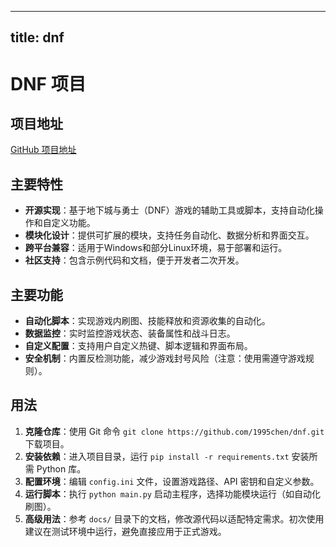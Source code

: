 
---
title: dnf
---

# DNF 项目

## 项目地址
[GitHub 项目地址](https://github.com/1995chen/dnf)

## 主要特性
- **开源实现**：基于地下城与勇士（DNF）游戏的辅助工具或脚本，支持自动化操作和自定义功能。
- **模块化设计**：提供可扩展的模块，支持任务自动化、数据分析和界面交互。
- **跨平台兼容**：适用于Windows和部分Linux环境，易于部署和运行。
- **社区支持**：包含示例代码和文档，便于开发者二次开发。

## 主要功能
- **自动化脚本**：实现游戏内刷图、技能释放和资源收集的自动化。
- **数据监控**：实时监控游戏状态、装备属性和战斗日志。
- **自定义配置**：支持用户自定义热键、脚本逻辑和界面布局。
- **安全机制**：内置反检测功能，减少游戏封号风险（注意：使用需遵守游戏规则）。

## 用法
1. **克隆仓库**：使用 Git 命令 `git clone https://github.com/1995chen/dnf.git` 下载项目。
2. **安装依赖**：进入项目目录，运行 `pip install -r requirements.txt` 安装所需 Python 库。
3. **配置环境**：编辑 `config.ini` 文件，设置游戏路径、API 密钥和自定义参数。
4. **运行脚本**：执行 `python main.py` 启动主程序，选择功能模块运行（如自动化刷图）。
5. **高级用法**：参考 `docs/` 目录下的文档，修改源代码以适配特定需求。初次使用建议在测试环境中运行，避免直接应用于正式游戏。